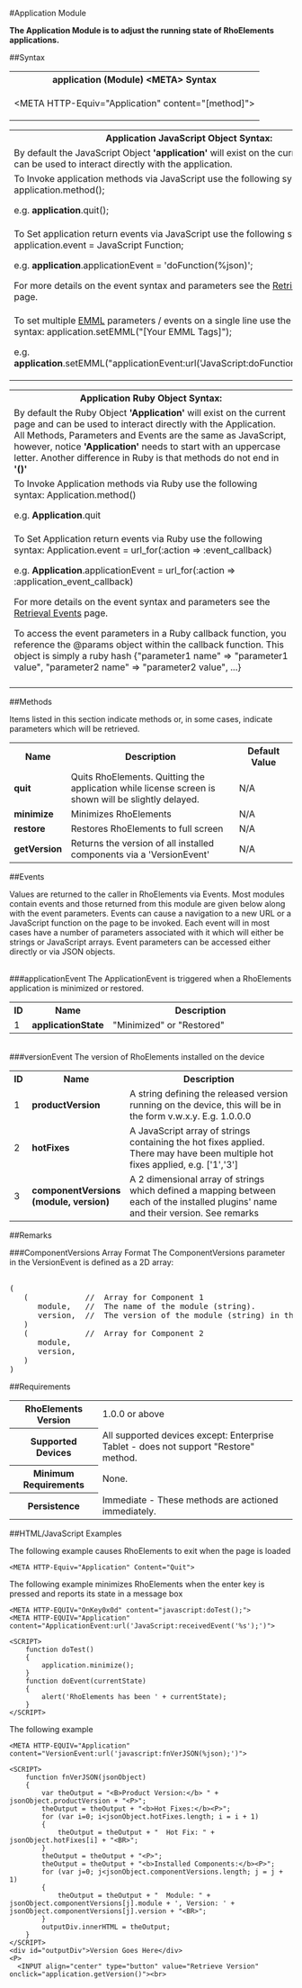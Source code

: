
#Application Module

<b>
The Application Module is to adjust the running state of RhoElements applications.
</b>

##Syntax

<table class="re-table"><tr><th class="tableHeading">application (Module) &lt;META&gt; Syntax
</th></tr><tr><td class="clsSyntaxCells clsOddRow"><p>&lt;META HTTP-Equiv="Application" content="[method]"&gt;</p></td></tr></table>
<table class="re-table"><tr><th class="tableHeading">Application JavaScript Object Syntax:</th></tr><tr><td class="clsSyntaxCells clsOddRow">
By default the JavaScript Object <b>'application'</b> will exist on the current page and can be used to interact directly with the application.
</td></tr><tr><td class="clsSyntaxCells clsEvenRow">
To Invoke application methods via JavaScript use the following syntax: application.method();
<P />e.g. <b>application</b>.quit();
</td></tr><tr><td class="clsSyntaxCells clsOddRow">						
To Set application return events via JavaScript use the following syntax: application.event = JavaScript Function;
<P />e.g. <b>application</b>.applicationEvent = 'doFunction(%json)';
<P />
For more details on the event syntax and parameters see the <a href="/rhoelements/RetrievalEvents">Retrieval Events</a> page.

</td></tr><tr><td class="clsSyntaxCells clsEvenRow">							
To set multiple <a href="/rhoelements/EMMLOverview">EMML</a> parameters / events on a single line use the following syntax: application.setEMML("[Your EMML Tags]");
<P />
e.g. <b>application</b>.setEMML("applicationEvent:url('JavaScript:doFunction(%json)');quit");							
</td></tr></table>

<table class="re-table"><tr><th class="tableHeading">Application Ruby Object Syntax:</th></tr><tr><td class="clsSyntaxCells clsOddRow">
By default the Ruby Object <b>'Application'</b> will exist on the current page and can be used to interact directly with the Application. All Methods, Parameters and Events are the same as JavaScript, however, notice <b>'Application'</b> needs to start with an uppercase letter. Another difference in Ruby is that methods do not end in <b>'()'</b></td></tr><tr><td class="clsSyntaxCells clsEvenRow">
To Invoke Application methods via Ruby use the following syntax: Application.method()
<P />e.g. <b>Application</b>.quit</td></tr><tr><td class="clsSyntaxCells clsOddRow">						
To Set Application return events via Ruby use the following syntax: Application.event = url_for(:action =&gt; :event_callback) 
<P />e.g. <b>Application</b>.applicationEvent = url_for(:action =&gt; :application_event_callback)
<P />
For more details on the event syntax and parameters see the <a href="/rhoelements/RetrievalEvents#params-object">Retrieval Events</a> page.
<p>To access the event parameters in a Ruby callback function, you reference the @params object within the callback function. This object is simply a ruby hash {"parameter1 name" =&gt; "parameter1 value", "parameter2 name" =&gt; "parameter2 value", ...}</p></td></tr><tr><td class="clsSyntaxCells clsEvenRow" /></tr></table>


	

##Methods


Items listed in this section indicate methods or, in some cases, indicate parameters which will be retrieved.

<table class="re-table"><col width="10%" /><col width="68%" /><col width="22%" /><tr><th class="tableHeading">Name</th><th class="tableHeading">Description</th><th class="tableHeading">Default Value</th></tr><tr><td class="clsSyntaxCells clsOddRow"><b>quit</b></td><td class="clsSyntaxCells clsOddRow">Quits RhoElements. Quitting the application while license screen is shown will be slightly delayed.</td><td class="clsSyntaxCells clsOddRow">N/A</td></tr><tr><td class="clsSyntaxCells clsEvenRow"><b>minimize</b></td><td class="clsSyntaxCells clsEvenRow">Minimizes RhoElements</td><td class="clsSyntaxCells clsEvenRow">N/A</td></tr><tr><td class="clsSyntaxCells clsOddRow"><b>restore</b></td><td class="clsSyntaxCells clsOddRow">Restores RhoElements to full screen</td><td class="clsSyntaxCells clsOddRow">N/A</td></tr><tr><td class="clsSyntaxCells clsEvenRow"><b>getVersion</b></td><td class="clsSyntaxCells clsEvenRow">Returns the version of all installed components via a 'VersionEvent'</td><td class="clsSyntaxCells clsEvenRow">N/A</td></tr></table>
	

##Events


Values are returned to the caller in RhoElements via Events.  Most modules contain events and those returned from this module are given below along with the event parameters.  Events can cause a navigation to a new URL or a JavaScript function on the page to be invoked.  Each event will in most cases have a number of parameters associated with it which will either be strings or JavaScript arrays.  Event parameters can be accessed either directly or via JSON objects.

<br />
###applicationEvent
The ApplicationEvent is triggered when a RhoElements application is minimized or restored.
<table class="re-table"><col width="3%" /><col width="20%" /><col width="77%" /><tr><th class="tableHeading">ID</th><th class="tableHeading">Name</th><th class="tableHeading">Description</th></tr><tr><td style="text-align:left;" class="clsSyntaxCells clsOddRow">1</td><td style="text-align:left;" class="clsSyntaxCells clsOddRow"><b>applicationState</b></td><td style="text-align:left;" class="clsSyntaxCells clsOddRow">"Minimized" or "Restored"</td></tr></table>
<br />
###versionEvent
The version of RhoElements installed on the device
<table class="re-table"><col width="3%" /><col width="20%" /><col width="77%" /><tr><th class="tableHeading">ID</th><th class="tableHeading">Name</th><th class="tableHeading">Description</th></tr><tr><td style="text-align:left;" class="clsSyntaxCells clsOddRow">1</td><td style="text-align:left;" class="clsSyntaxCells clsOddRow"><b>productVersion</b></td><td style="text-align:left;" class="clsSyntaxCells clsOddRow">A string defining the released version running on the device, this will be in the form v.w.x.y.  E.g. 1.0.0.0</td></tr><tr><td class="clsSyntaxCells clsEvenRow" style="text-align:left;">2</td><td class="clsSyntaxCells clsEvenRow" style="text-align:left;"><b>hotFixes</b></td><td class="clsSyntaxCells clsEvenRow" style="text-align:left;">A JavaScript array of strings containing the hot fixes applied.  There may have been multiple hot fixes applied, e.g. ['1','3']</td></tr><tr><td style="text-align:left;" class="clsSyntaxCells clsOddRow">3</td><td style="text-align:left;" class="clsSyntaxCells clsOddRow"><b>componentVersions (module, version)</b></td><td style="text-align:left;" class="clsSyntaxCells clsOddRow">A 2 dimensional array of strings which defined a mapping between each of the installed plugins' name and their version.  See remarks</td></tr></table>





##Remarks


###ComponentVersions Array Format
The ComponentVersions parameter in the VersionEvent is defined as a 2D array:

<pre>

(
   (            //  Array for Component 1
      module,   //  The name of the module (string).
      version,  //  The version of the module (string) in the form v.w.x.y.z.
   )
   (            //  Array for Component 2
      module,
      version,
   )
)
</pre>




##Requirements

<table class="re-table"><tr><th class="tableHeading">RhoElements Version</th><td class="clsSyntaxCell clsEvenRow">1.0.0 or above
</td></tr><tr><th class="tableHeading">Supported Devices</th><td class="clsSyntaxCell clsOddRow">All supported devices except: Enterprise Tablet - does not support "Restore" method.</td></tr><tr><th class="tableHeading">Minimum Requirements</th><td class="clsSyntaxCell clsOddRow">None.</td></tr><tr><th class="tableHeading">Persistence</th><td class="clsSyntaxCell clsEvenRow">Immediate - These methods are actioned immediately.</td></tr></table>


##HTML/JavaScript Examples

The following example causes RhoElements to exit when the page is loaded

	<META HTTP-Equiv="Application" Content="Quit">
	
The following example minimizes RhoElements when the enter key is pressed and reports its state in a message box

	<META HTTP-EQUIV="OnKey0x0d" content="javascript:doTest();">
	<META HTTP-EQUIV="Application" content="ApplicationEvent:url('JavaScript:receivedEvent('%s');')">
	
	<SCRIPT>
	    function doTest()
	    {
	        application.minimize();
	    }
	    function doEvent(currentState)
	    {
	        alert('RhoElements has been ' + currentState);
	    }
	</SCRIPT>
	
The following example

	<META HTTP-EQUIV="Application" content="VersionEvent:url('javascript:fnVerJSON(%json);')">
	
	<SCRIPT>
	    function fnVerJSON(jsonObject)
	    {
	        var theOutput = "<B>Product Version:</b> " + jsonObject.productVersion + "<P>";
	        theOutput = theOutput + "<b>Hot Fixes:</b><P>";
	        for (var i=0; i<jsonObject.hotFixes.length; i = i + 1)
	        {
	            theOutput = theOutput + "  Hot Fix: " + jsonObject.hotFixes[i] + "<BR>";
	        }
	        theOutput = theOutput + "<P>";
	        theOutput = theOutput + "<b>Installed Components:</b><P>";
	        for (var j=0; j<jsonObject.componentVersions.length; j = j + 1)
	        {
	            theOutput = theOutput + "  Module: " + jsonObject.componentVersions[j].module + ', Version: ' + jsonObject.componentVersions[j].version + "<BR>";
	        }
	        outputDiv.innerHTML = theOutput;
	    }
	</SCRIPT>
	<div id="outputDiv">Version Goes Here</div>
	<P>
	  <INPUT align="center" type="button" value="Retrieve Version" onclick="application.getVersion()"><br>
	


